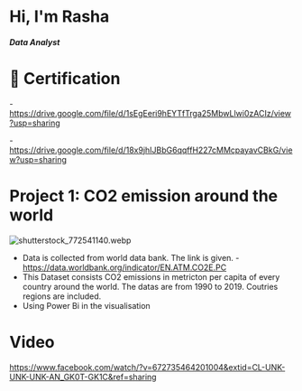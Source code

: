# Hi, I'm Rasha 
##### Data Analyst
# 📜 Certification

-https://drive.google.com/file/d/1sEgEeri9hEYTfTrga25MbwLlwi0zACIz/view?usp=sharing

-https://drive.google.com/file/d/18x9jhIJBbG6qqffH227cMMcpayavCBkG/view?usp=sharing

# Project 1: CO2 emission around the world 
![shutterstock_772541140.webp](https://geographical.co.uk/wp-content/uploads/carbon-dioxide-emissions-title.jpg)
* Data is collected from world data bank. The link is given. 
-https://data.worldbank.org/indicator/EN.ATM.CO2E.PC
* This Dataset consists CO2 emissions in metricton per capita of every country around the world. The datas are from 1990 to 2019. Coutries regions are included.
* Using Power Bi in the visualisation
# Video
https://www.facebook.com/watch/?v=672735464201004&extid=CL-UNK-UNK-UNK-AN_GK0T-GK1C&ref=sharing


